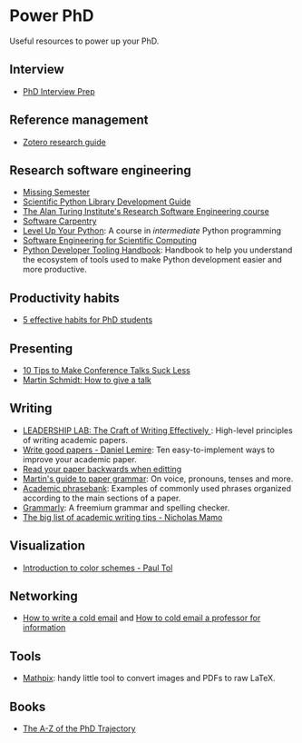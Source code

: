 # Power PhD
Useful resources to power up your PhD.

## Interview
- [PhD Interview Prep](https://twitter.com/sidgairo18/status/1606029297537257472)

## Reference management
- [Zotero research guide](https://research.library.gsu.edu/c.php?g=115275&p=750658)

## Research software engineering
- [Missing Semester](https://missing.csail.mit.edu/)
- [Scientific Python Library Development Guide](https://learn.scientific-python.org/development/)
- [The Alan Turing Institute's Research Software Engineering course](https://github.com/alan-turing-institute/rse-course)
- [Software Carpentry](https://software-carpentry.org/lessons/)
- [Level Up Your Python](https://henryiii.github.io/level-up-your-python/notebooks/0%20Intro.html#): A course in _intermediate_ Python programming
- [Software Engineering for Scientific Computing](https://henryiii.github.io/se-for-sci/content/intro.html)
- [Python Developer Tooling Handbook](https://pydevtools.com/handbook/): Handbook to help you understand the ecosystem of tools used to make Python development easier and more productive.

## Productivity habits
- [5 effective habits for PhD students](https://twitter.com/raulpacheco/status/1576353106710831104?s=12&t=7JVkTty89Q-klR5WCIk5aQ)

## Presenting
- [10 Tips to Make Conference Talks Suck Less](https://www.morling.dev/blog/ten-tips-make-conference-talks-suck-less/)
- [Martin Schmidt: How to give a talk](https://static1.squarespace.com/static/5a8198f7d74cffd8f0272059/t/62d6f00d9d944216cffb3f97/1658253338777/how-to-give-a-talk.pdf)

## Writing
- [LEADERSHIP LAB: The Craft of Writing Effectively ](https://www.youtube.com/watch?v=vtIzMaLkCaM): High-level principles of writing academic papers.
- [Write good papers - Daniel Lemire](https://lemire.me/blog/rules-to-write-a-good-research-paper/): Ten easy-to-implement ways to improve your academic paper.
- [Read your paper backwards when editting](https://twitter.com/random_walker/status/1581674801101303810?s=20)
- [Martin's guide to paper grammar](https://www.extragalactic.info/~mjh/paper-grammar.html): On voice, pronouns, tenses and more. 
- [Academic phrasebank](https://www.phrasebank.manchester.ac.uk/): Examples of commonly used phrases organized according to the main sections of a paper.
- [Grammarly](https://app.grammarly.com/): A freemium grammar and spelling checker. 
- [The big list of academic writing tips - Nicholas Mamo](https://nicholasmamo.github.io/posts/big-list-academic-writing-tips/)


## Visualization
- [Introduction to color schemes - Paul Tol](https://personal.sron.nl/~pault/)

## Networking
- [How to write a cold email](https://sriramk.com/coldemail) and [How to cold email a professor for information](https://www.academictransfer.com/en/blog/how-to-cold-email-a-professor-for-information/)

## Tools
- [Mathpix](https://mathpix.com/): handy little tool to convert images and PDFs to raw LaTeX. 

## Books
- [The A-Z of the PhD Trajectory](https://link.springer.com/book/10.1007/978-3-319-77425-1)

[comment]: # (Comprehensive guide on the general PhD trajectory. I find it too verbose, but it's a good reference.)
